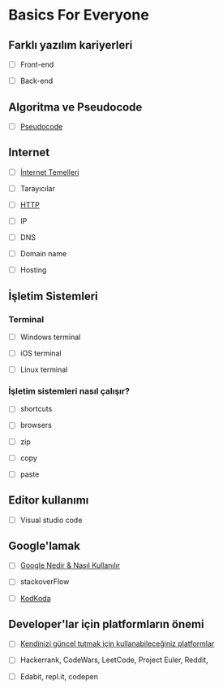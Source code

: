 # Basics For Everyone



## Farklı yazılım kariyerleri 

- [ ] Front-end

- [ ] Back-end

## Algoritma ve Pseudocode

- [ ] [Pseudocode](pseudocode/)

## Internet

- [ ] [İnternet Temelleri](internet/)

- [ ] Tarayıcılar

- [ ] [HTTP](http/)

- [ ] IP

- [ ] DNS

- [ ] Domain name

- [ ] Hosting

## İşletim Sistemleri

  ### Terminal

- [ ] Windows terminal

- [ ] iOS terminal

- [ ] Linux terminal

### İşletim sistemleri nasıl çalışır?

- [ ] shortcuts
- [ ] browsers
- [ ] zip
- [ ] copy
- [ ] paste 



## Editor kullanımı

- [ ] Visual studio code

## Google'lamak

- [ ] [Google Nedir & Nasıl Kullanılır](google/)

- [ ] stackoverFlow
- [ ] [KodKoda](kodkoda/)

## Developer'lar için platformların önemi

- [ ] [Kendinizi güncel tutmak için kullanabileceğiniz platformlar](platformların-önemi/)
- [ ] Hackerrank, CodeWars, LeetCode, Project Euler, Reddit, 
- [ ] Edabit, repl.it, codepen

